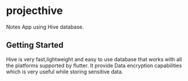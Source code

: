 # projecthive

Notes App using Hive database.

## Getting Started

Hive is very fast,lightweight and easy to use database that works with all the platforms supported by flutter. 
It provide Data encryption capabilities which is very useful while storing sensitive data.
